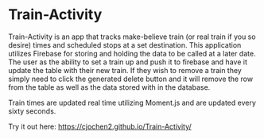 # Train-Activity

Train-Activity is an app that tracks make-believe train (or real train if you so desire) times and scheduled stops at a set destination. This application utilizes Firebase for storing and holding the data to be called at a later date. The user as the ability to set a train up and push it to firebase and have it update the table with their new train. If they wish to remove a train they simply need to click the generated delete button and it will remove the row from the table as well as the data stored with in the database.

Train times are updated real time utilizing Moment.js and are updated every sixty seconds.

Try it out here: https://cjochen2.github.io/Train-Activity/
